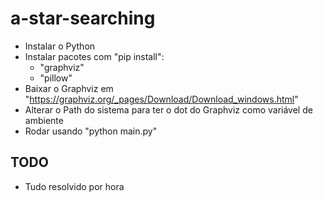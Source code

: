 # a-star-searching
- Instalar o Python
- Instalar pacotes com "pip install":
    - "graphviz"
    - "pillow"
- Baixar o Graphviz em "https://graphviz.org/_pages/Download/Download_windows.html"
- Alterar o Path do sistema para ter o dot do Graphviz como variável de ambiente
- Rodar usando "python main.py"

## TODO
- Tudo resolvido por hora
